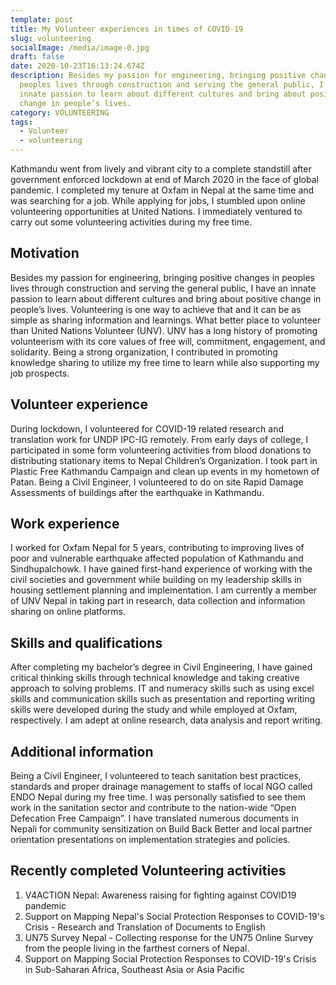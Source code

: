 ```yaml
---
template: post
title: My Volunteer experiences in times of COVID-19
slug: volunteering
socialImage: /media/image-0.jpg
draft: false
date: 2020-10-23T16:13:24.674Z
description: Besides my passion for engineering, bringing positive changes in
  peoples lives through construction and serving the general public, I have an
  innate passion to learn about different cultures and bring about positive
  change in people’s lives.
category: VOLUNTEERING
tags:
  - Volunteer
  - volunteering
---
```


Kathmandu went from lively and vibrant city to a complete standstill after government enforced lockdown at end of March 2020 in the face of global pandemic. I completed my tenure at Oxfam in Nepal at the same time and was searching for a job. While applying for jobs, I stumbled upon online volunteering opportunities at United Nations. I immediately ventured to carry out some volunteering activities during my free time.

## Motivation

Besides my passion for engineering, bringing positive changes in peoples lives through construction and serving the general public, I have an innate passion to learn about different cultures and bring about positive change in people’s lives. Volunteering is one way to achieve that and it can be as simple as sharing information and learnings. What better place to volunteer than United Nations Volunteer (UNV). UNV has a long history of promoting volunteerism with its core values of free will, commitment, engagement, and solidarity. Being a strong organization, I contributed in promoting knowledge sharing to utilize my free time to learn while also supporting my job prospects.

## Volunteer experience

During lockdown, I volunteered for COVID-19 related research and translation work for UNDP IPC-IG remotely. From early days of college, I participated in some form volunteering activities from blood donations to distributing stationary items to Nepal Children’s Organization. I took part in Plastic Free Kathmandu Campaign and clean up events in my hometown of Patan. Being a Civil Engineer, I volunteered to do on site Rapid Damage Assessments of buildings after the earthquake in Kathmandu.

## Work experience

I worked for Oxfam Nepal for 5 years, contributing to improving lives of poor and vulnerable earthquake affected population of Kathmandu and Sindhupalchowk. I have gained first-hand experience of working with the civil societies and government while building on my leadership skills in housing settlement planning and implementation. I am currently a member of UNV Nepal in taking part in research, data collection and information sharing on online platforms.

## Skills and qualifications

After completing my bachelor’s degree in Civil Engineering, I have gained critical thinking skills through technical knowledge and taking creative approach to solving problems. IT and numeracy skills such as using excel skills and communication skills such as presentation and reporting writing skills were developed during the study and while employed at Oxfam, respectively. I am adept at online research, data analysis and report writing.

## Additional information

Being a Civil Engineer, I volunteered to teach sanitation best practices, standards and proper drainage management to staffs of local NGO called ENDO Nepal during my free time. I was personally satisfied to see them work in the sanitation sector and contribute to the nation-wide “Open Defecation Free Campaign”. I have translated numerous documents in Nepali for community sensitization on Build Back Better and local partner orientation presentations on implementation strategies and policies.

## Recently completed Volunteering activities

1. V4ACTION Nepal: Awareness raising for fighting against COVID19 pandemic
2. Support on Mapping Nepal's Social Protection Responses to COVID-19's Crisis - Research and Translation of Documents to English
3. UN75 Survey Nepal - Collecting response for the UN75 Online Survey from the people living in the farthest corners of Nepal.
4. Support on Mapping Social Protection Responses to COVID-19's Crisis in Sub-Saharan Africa, Southeast Asia or Asia Pacific
